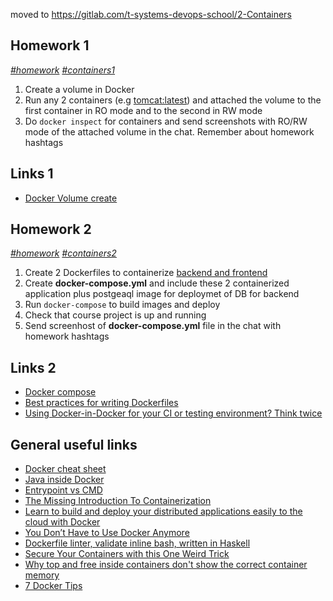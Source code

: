 moved to https://gitlab.com/t-systems-devops-school/2-Containers

## Homework 1
*[#homework]() [#containers1]()*
1. Create a volume in Docker
2. Run any 2 containers (e.g [tomcat:latest](https://hub.docker.com/_/tomcat)) and attached the volume to the first container in RO mode and to the second in RW mode
3. Do `docker inspect` for containers and send screenshots with RO/RW mode of the attached volume in the chat. Remember about homework hashtags

## Links 1
- [Docker Volume create](https://docs.docker.com/engine/reference/commandline/volume_create/)

## Homework 2
*[#homework]() [#containers2]()*
1. Create 2 Dockerfiles to containerize [backend and frontend](https://github.com/tdevopsschool/course-project)
2. Create **docker-compose.yml** and include these 2 containerized application plus postgeaql image for deploymet of DB for backend
3. Run `docker-compose` to build images and deploy
4. Check that course project is up and running
5. Send screenhost of **docker-compose.yml** file in the chat with homework hashtags

## Links 2
- [Docker compose](https://docs.docker.com/compose/)
- [Best practices for writing Dockerfiles](https://docs.docker.com/develop/develop-images/dockerfile_best-practices/)
- [Using Docker-in-Docker for your CI or testing environment? Think twice](http://jpetazzo.github.io/2015/09/03/do-not-use-docker-in-docker-for-ci/)

## General useful links
- [Docker cheat sheet](https://github.com/eon01/DockerCheatSheet/blob/master/README.md)
- [Java inside Docker](https://developers.redhat.com/blog/2017/03/14/java-inside-docker)
- [Entrypoint vs CMD](http://www.johnzaccone.io/entrypoint-vs-cmd-back-to-basics/)
- [The Missing Introduction To Containerization](https://faun.pub/the-missing-introduction-to-containerization-de1fbb73efc5)
- [Learn to build and deploy your distributed applications easily to the cloud with Docker](https://docker-curriculum.com/)
- [You Don’t Have to Use Docker Anymore](https://towardsdatascience.com/its-time-to-say-goodbye-to-docker-5cfec8eff833)
- [Dockerfile linter, validate inline bash, written in Haskell](https://github.com/hadolint/hadolint)
- [Secure Your Containers with this One Weird Trick](https://www.redhat.com/en/blog/secure-your-containers-one-weird-trick)
- [Why top and free inside containers don't show the correct container memory](https://ops.tips/blog/why-top-inside-container-wrong-memory/)
- [7 Docker Tips](https://faun.pub/7-docker-tips-913b6f76ac8f)

